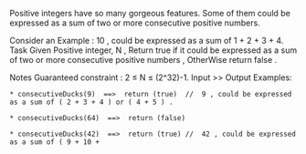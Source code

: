 Positive integers have so many gorgeous features. Some of them could be expressed as a sum of two or more consecutive positive numbers.

Consider an Example :
10 , could be expressed as a sum of 1 + 2 + 3 + 4.
Task
Given Positive integer, N , Return true if it could be expressed as a sum of two or more consecutive positive numbers , OtherWise return false .

Notes
Guaranteed constraint : 2 ≤ N ≤ (2^32)-1.
Input >> Output Examples:

```
* consecutiveDucks(9)  ==>  return (true)  //  9 , could be expressed as a sum of ( 2 + 3 + 4 ) or ( 4 + 5 ) . 

* consecutiveDucks(64)  ==>  return (false)

* consecutiveDucks(42)  ==>  return (true) //  42 , could be expressed as a sum of ( 9 + 10 +
```
